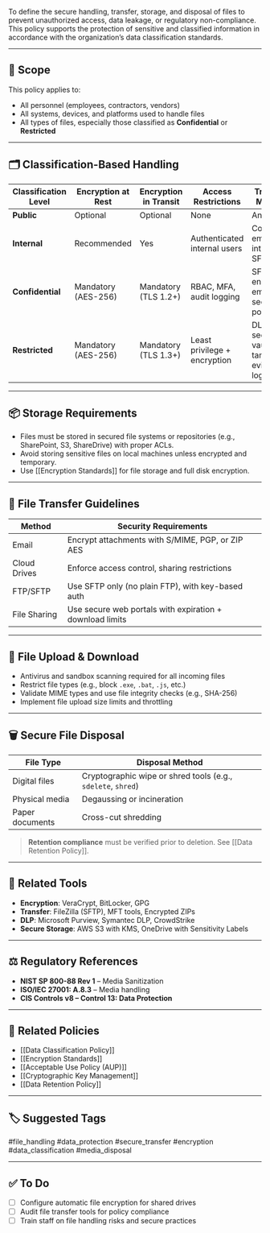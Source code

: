 To define the secure handling, transfer, storage, and disposal of files to prevent unauthorized access, data leakage, or regulatory non-compliance. This policy supports the protection of sensitive and classified information in accordance with the organization’s data classification standards.

---

## 🧱 Scope

This policy applies to:
- All personnel (employees, contractors, vendors)
- All systems, devices, and platforms used to handle files
- All types of files, especially those classified as **Confidential** or **Restricted**

---

## 🗂 Classification-Based Handling

| Classification Level | Encryption at Rest | Encryption in Transit | Access Restrictions         | Transfer Method                          |
|----------------------|--------------------|------------------------|-----------------------------|------------------------------------------|
| **Public**           | Optional           | Optional               | None                        | Any                                        |
| **Internal**         | Recommended        | Yes                    | Authenticated internal users| Corporate email, intranet, SFTP           |
| **Confidential**     | Mandatory (AES-256)| Mandatory (TLS 1.2+)   | RBAC, MFA, audit logging    | SFTP, encrypted email, secure portals     |
| **Restricted**       | Mandatory (AES-256)| Mandatory (TLS 1.3+)   | Least privilege + encryption| DLP + secure vaults + tamper-evident logs |

---

## 📦 Storage Requirements

- Files must be stored in secured file systems or repositories (e.g., SharePoint, S3, ShareDrive) with proper ACLs.
- Avoid storing sensitive files on local machines unless encrypted and temporary.
- Use [[Encryption Standards]] for file storage and full disk encryption.

---

## 🚚 File Transfer Guidelines

| Method       | Security Requirements                             |
|--------------|----------------------------------------------------|
| Email        | Encrypt attachments with S/MIME, PGP, or ZIP AES  |
| Cloud Drives | Enforce access control, sharing restrictions       |
| FTP/SFTP     | Use SFTP only (no plain FTP), with key-based auth  |
| File Sharing | Use secure web portals with expiration + download limits |

---

## 🧨 File Upload & Download

- Antivirus and sandbox scanning required for all incoming files
- Restrict file types (e.g., block `.exe`, `.bat`, `.js`, etc.)
- Validate MIME types and use file integrity checks (e.g., SHA-256)
- Implement file upload size limits and throttling

---

## 🗑 Secure File Disposal

| File Type        | Disposal Method                  |
|------------------|----------------------------------|
| Digital files    | Cryptographic wipe or shred tools (e.g., `sdelete`, `shred`) |
| Physical media   | Degaussing or incineration       |
| Paper documents  | Cross-cut shredding              |

> **Retention compliance** must be verified prior to deletion. See [[Data Retention Policy]].

---

## 🧰 Related Tools

- **Encryption**: VeraCrypt, BitLocker, GPG
- **Transfer**: FileZilla (SFTP), MFT tools, Encrypted ZIPs
- **DLP**: Microsoft Purview, Symantec DLP, CrowdStrike
- **Secure Storage**: AWS S3 with KMS, OneDrive with Sensitivity Labels

---

## ⚖️ Regulatory References

- **NIST SP 800-88 Rev 1** – Media Sanitization
- **ISO/IEC 27001: A.8.3** – Media handling
- **CIS Controls v8 – Control 13: Data Protection**

---

## 📌 Related Policies

- [[Data Classification Policy]]
- [[Encryption Standards]]
- [[Acceptable Use Policy (AUP)]]
- [[Cryptographic Key Management]]
- [[Data Retention Policy]]

---

## 🏷 Suggested Tags

#file_handling #data_protection #secure_transfer #encryption #data_classification #media_disposal

---

## ✅ To Do

- [ ] Configure automatic file encryption for shared drives
- [ ] Audit file transfer tools for policy compliance
- [ ] Train staff on file handling risks and secure practices
